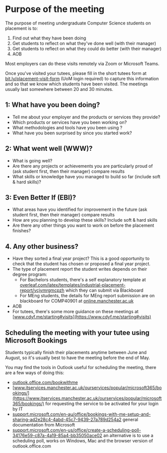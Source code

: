 # Purpose of the meeting

The purpose of meeting undergraduate Computer Science students on placement is to:

1. Find out what they have been doing
2. Get students to reflect on what they've done well (with their manager)
3. Get students to reflect on what they could do better (with their manager)
4. AOB

Most employers can do these visits remotely via Zoom or Microsoft Teams.

Once you've visited your tutees, please fill in the short tutees form at [bit.ly/placement-visit-form](https://bit.ly/placement-visit-form) (UoM login required) to capture this information and so that we know which students have been visited. The meetings usually last somewhere between 20 and 30 minutes.


## 1: What have you been doing?

* Tell me about your employer and the products or services they provide?
* Which products or services have you been working on? 
* What methodologies and tools have you been using ?
* What have you been surprised by since you started work?

## 2: What went well (WWW)? 

* What is going well? 
* Are there any projects or achievements you are particularly proud of (ask student first, then their manager) compare results
* What skills or knowledge have you managed to build so far (include soft & hard skills)?

## 3: Even Better If (EBI)?

* What areas have you identified for improvement in the future (ask student first, then their manager) compare results
* How are you planning to develop these skills? Include soft & hard skills
* Are there any other things you want to work on before the placement finishes?



## 4. Any other business?

* Have they sorted a final year project? This is a good opportunity to check that the student has chosen or proposed a final year project.
* The type of placement report the student writes depends on their degree program:
    + For Bachelors students, there's a self explanatory template at [overleaf.com/latex/templates/industrial-placement-report/vcjymrgmcpzh](https://www.overleaf.com/latex/templates/industrial-placement-report/vcjymrgmcpzh) which they can submit via Blackboard
    +  For MEng students, the details for MEng report submission are on blackboard for COMP40901 at [online.manchester.ac.uk](http://online.manchester.ac.uk/)
* AOB   
* For tutees, there's some more guidance on these meetings at [www.cdyf.me/starting#visits](https://www.cdyf.me/starting#visits)

## Scheduling the meeting with your tutee using Microsoft Bookings

Students typically finish their placements anytime between June and August, so it's usually best to have the meeting before the end of May.

You may find the tools in Outlook useful for scheduling the meeting, there are a few ways of doing this:

* [outlook.office.com/bookwithme](https://outlook.office.com/bookwithme/)
* [www.itservices.manchester.ac.uk/ourservices/popular/microsoft365/bookings/](https://www.itservices.manchester.ac.uk/ourservices/popular/microsoft365/bookings/) for requesting the service to be activated for your login by IT
* [support.microsoft.com/en-au/office/bookings-with-me-setup-and-sharing-ad2e28c4-4abd-45c7-9439-27a789d254a2](https://support.microsoft.com/en-au/office/bookings-with-me-setup-and-sharing-ad2e28c4-4abd-45c7-9439-27a789d254a2) general documentation from Microsoft
* [support.microsoft.com/en-us/office/create-a-scheduling-poll-34176e59-c87a-4a19-85a4-bb35050ace02](https://support.microsoft.com/en-us/office/create-a-scheduling-poll-34176e59-c87a-4a19-85a4-bb35050ace02) an alternative is to use a scheduling poll, works on Windows, Mac and the browser version of outlook.office.com
